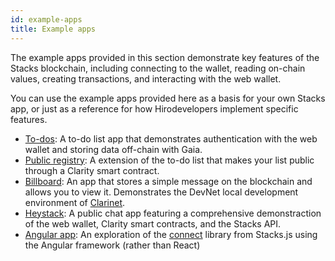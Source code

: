 ```yaml
---
id: example-apps
title: Example apps
---
```


The example apps provided in this section demonstrate key features of the Stacks blockchain, including connecting to the wallet, reading on-chain values, creating transactions, and interacting with the web wallet.

You can use the example apps provided here as a basis for your own Stacks app, or just as a reference for how Hirodevelopers implement specific features.

- [To-dos](/example-apps/to-dos): A to-do list app that demonstrates authentication with the web wallet and storing data off-chain with Gaia.
- [Public registry](/example-apps/public-registry): A extension of the to-do list that makes your list public through a Clarity smart contract.
- [Billboard](/example-apps/billboard): An app that stores a simple message on the blockchain and allows you to view it. Demonstrates the DevNet local development environment of [Clarinet](https://github.com/hirosystems/clarinet).
- [Heystack](/example-apps/heystack): A public chat app featuring a comprehensive demonstraction of the web wallet, Clarity smart contracts, and the Stacks API.
- [Angular app](/example-apps/angular): An exploration of the [connect](https://github.com/hirosystems/connect/) library from Stacks.js using the Angular framework (rather than React)
